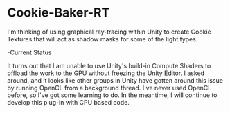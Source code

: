 # Cookie-Baker-RT
I'm thinking of using graphical ray-tracing within Unity to create Cookie Textures that will act as shadow masks for some of the light types.

-Current Status

It turns out that I am unable to use Unity's build-in Compute Shaders to offload the work to the GPU without freezing the Unity Editor. I asked around, and it looks like other groups in Unity have gotten around this issue by running OpenCL from a background thread. I've never used OpenCL before, so I've got some learning to do. In the meantime, I will continue to develop this plug-in with CPU based code.

